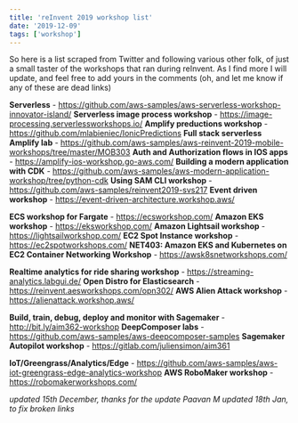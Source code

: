```yaml
---
title: 'reInvent 2019 workshop list'
date: '2019-12-09'
tags: ['workshop']
---
```

So here is a list scraped from Twitter and following various other folk, of just a small taster of the workshops that ran during reInvent. As I find more I will update, and feel free to add yours in the comments (oh, and let me know if any of these are dead links)


**Serverless** - https://github.com/aws-samples/aws-serverless-workshop-innovator-island/
**Serverless image process workshop** - https://image-processing.serverlessworkshops.io/
**Amplify preductions workshop** - https://github.com/mlabieniec/IonicPredictions
**Full stack serverless Amplify lab** - https://github.com/aws-samples/aws-reinvent-2019-mobile-workshops/tree/master/MOB303
**Auth and Authorization flows in IOS apps** - https://amplify-ios-workshop.go-aws.com/
**Building a modern application with CDK** - https://github.com/aws-samples/aws-modern-application-workshop/tree/python-cdk
**Using SAM CLI workshop** - https://github.com/aws-samples/reinvent2019-svs217
**Event driven workshop** - https://event-driven-architecture.workshop.aws/

**ECS workshop for Fargate** - https://ecsworkshop.com/
**Amazon EKS workshop** - https://eksworkshop.com/
**Amazon Lightsail workshop** - https://lightsailworkshop.com/
**EC2 Spot Instance workshop** - https://ec2spotworkshops.com/
**NET403: Amazon EKS and Kubernetes on EC2 Container Networking Workshop** - https://awsk8snetworkshops.com/

**Realtime analytics for ride sharing workshop** - https://streaming-analytics.labgui.de/
**Open Distro for Elasticsearch** - https://reinvent.aesworkshops.com/opn302/
**AWS Alien Attack workshop** - https://alienattack.workshop.aws/

**Build, train, debug, deploy and monitor with Sagemaker** - http://bit.ly/aim362-workshop
**DeepComposer labs** - https://github.com/aws-samples/aws-deepcomposer-samples
**Sagemaker Autopilot workshop** - https://gitlab.com/juliensimon/aim361

**IoT/Greengrass/Analytics/Edge** - https://github.com/aws-samples/aws-iot-greengrass-edge-analytics-workshop
**AWS RoboMaker workshop** - https://robomakerworkshops.com/


*updated 15th December, thanks for the update Paavan M*
*updated 18th Jan, to fix broken links*
